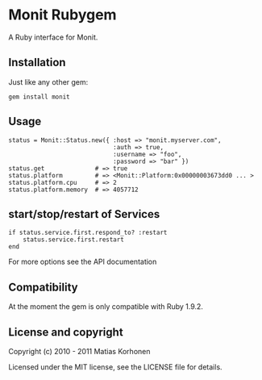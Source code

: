 Monit Rubygem
=============

A Ruby interface for Monit.

## Installation

Just like any other gem:

    gem install monit

## Usage

    status = Monit::Status.new({ :host => "monit.myserver.com", 
                                 :auth => true, 
                                 :username => "foo", 
                                 :password => "bar" })
    status.get              # => true
    status.platform         # => <Monit::Platform:0x00000003673dd0 ... >
    status.platform.cpu     # => 2
    status.platform.memory  # => 4057712

## start/stop/restart of Services
    if status.service.first.respond_to? :restart
	    status.service.first.restart 
    end

For more options see the API documentation

## Compatibility

At the moment the gem is only compatible with Ruby 1.9.2.

## License and copyright

Copyright (c) 2010 - 2011 Matias Korhonen

Licensed under the MIT license, see the LICENSE file for details.
